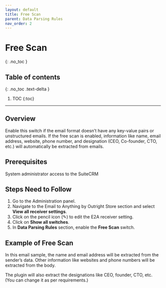 ```yaml
---
layout: default
title: Free Scan
parent: Data Parsing Rules
nav_order: 2
---
```


# Free Scan
{: .no_toc }

## Table of contents
{: .no_toc .text-delta }

1. TOC
{:toc}

---
## Overview

Enable this switch if the email format doesn’t have any key-value pairs or unstructured emails. If the free scan is enabled, information like name, email address, website, phone number, and designation (CEO, Co-founder, CTO, etc.) will automatically be extracted from emails.

## Prerequisites

System administrator access to the SuiteCRM

## Steps Need to Follow

1. Go to the Administration panel.
1. Navigate to the Email to Anything by Outright Store section and select **View all receiver settings**.
1. Click on the pencil icon (✎) to edit the E2A receiver setting.
1. Click on **Show all switches**.
1. In **Data Parsing Rules** section, enable the **Free Scan** switch.

## Example of Free Scan

In this email sample, the name and email address will be extracted from the sender’s data. Other information like websites and phone numbers will be extracted from the body.

The plugin will also extract the designations like CEO, founder, CTO, etc. (You can change it as per requirements.)

